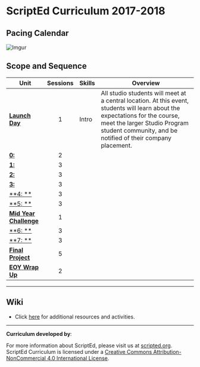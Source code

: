 # ScriptEd Curriculum 2017-2018

## Pacing Calendar
![Imgur](http://i.imgur.com/8LibL1t.png)

## Scope and Sequence

| Unit  | Sessions | Skills | Overview|
|-------|:-------:|------|------|
| [**Launch Day**](units/launch) | 1  | Intro | All studio students will meet at a central location. At this event, students will learn about the expectations for the course, meet the larger Studio Program student community, and be notified of their company placement.|
| [**0:**](units/unit0)| 2 | | |
| [**1:**](units/unit1) | 3 |   | 
| [**2:**](units/unit2) | 3 | |
| [**3:**](units/unit3) | 3 | ||
| [**4: **](units/unit4) | 3 |  |  |
| [**5: **](units/unit5) | 3 |  | |
| [**Mid Year Challenge**](units/midYearChallenge) | 1 |  | |
| [**6: **](units/unit6) | 3 |  |   |
| [**7: **](units/unit7)| 3 | | |
| [**Final Project**](units/9-entrepreneur) | 5 | | |
| [**EOY Wrap Up**](units/midYearChallenge) | 2 | | |

----
## Wiki

* Click [here](https://github.com/ScriptEdcurriculum/curriculum17-18/wiki/2:-Studio) for additional resources and activities.

----
**Curriculum developed by**: 

For more information about ScriptEd, please visit us at [scripted.org](https://www.scripted.org). 
<br>
ScriptEd Curriculum is licensed under a <a rel="license" href="http://creativecommons.org/licenses/by-nc/4.0/">Creative Commons Attribution-NonCommercial 4.0 International License</a>. 

